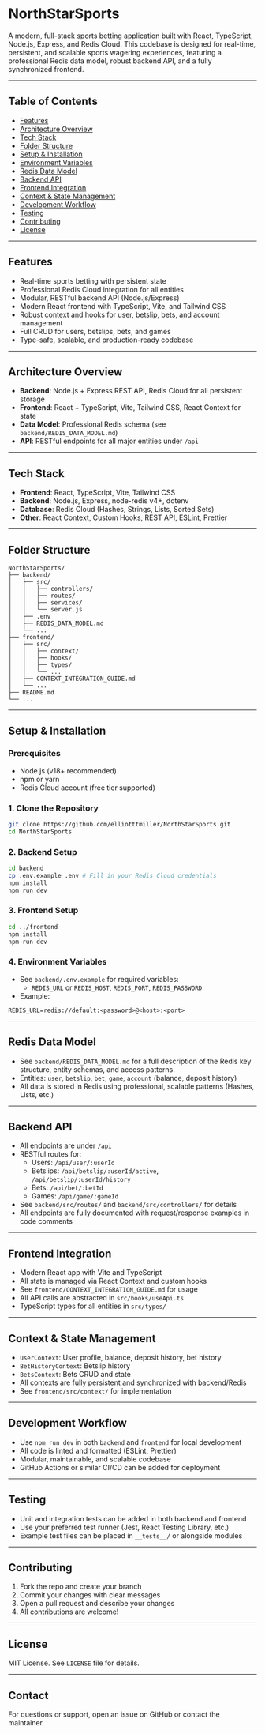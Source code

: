 # NorthStarSports

A modern, full-stack sports betting application built with React, TypeScript, Node.js, Express, and Redis Cloud. This codebase is designed for real-time, persistent, and scalable sports wagering experiences, featuring a professional Redis data model, robust backend API, and a fully synchronized frontend.

---

## Table of Contents
- [Features](#features)
- [Architecture Overview](#architecture-overview)
- [Tech Stack](#tech-stack)
- [Folder Structure](#folder-structure)
- [Setup & Installation](#setup--installation)
- [Environment Variables](#environment-variables)
- [Redis Data Model](#redis-data-model)
- [Backend API](#backend-api)
- [Frontend Integration](#frontend-integration)
- [Context & State Management](#context--state-management)
- [Development Workflow](#development-workflow)
- [Testing](#testing)
- [Contributing](#contributing)
- [License](#license)

---

## Features
- Real-time sports betting with persistent state
- Professional Redis Cloud integration for all entities
- Modular, RESTful backend API (Node.js/Express)
- Modern React frontend with TypeScript, Vite, and Tailwind CSS
- Robust context and hooks for user, betslip, bets, and account management
- Full CRUD for users, betslips, bets, and games
- Type-safe, scalable, and production-ready codebase

---

## Architecture Overview
- **Backend**: Node.js + Express REST API, Redis Cloud for all persistent storage
- **Frontend**: React + TypeScript, Vite, Tailwind CSS, React Context for state
- **Data Model**: Professional Redis schema (see `backend/REDIS_DATA_MODEL.md`)
- **API**: RESTful endpoints for all major entities under `/api`

---

## Tech Stack
- **Frontend**: React, TypeScript, Vite, Tailwind CSS
- **Backend**: Node.js, Express, node-redis v4+, dotenv
- **Database**: Redis Cloud (Hashes, Strings, Lists, Sorted Sets)
- **Other**: React Context, Custom Hooks, REST API, ESLint, Prettier

---

## Folder Structure
```
NorthStarSports/
├── backend/
│   ├── src/
│   │   ├── controllers/
│   │   ├── routes/
│   │   ├── services/
│   │   └── server.js
│   ├── .env
│   ├── REDIS_DATA_MODEL.md
│   └── ...
├── frontend/
│   ├── src/
│   │   ├── context/
│   │   ├── hooks/
│   │   ├── types/
│   │   └── ...
│   ├── CONTEXT_INTEGRATION_GUIDE.md
│   └── ...
├── README.md
└── ...
```

---

## Setup & Installation

### Prerequisites
- Node.js (v18+ recommended)
- npm or yarn
- Redis Cloud account (free tier supported)

### 1. Clone the Repository
```sh
git clone https://github.com/elliotttmiller/NorthStarSports.git
cd NorthStarSports
```

### 2. Backend Setup
```sh
cd backend
cp .env.example .env # Fill in your Redis Cloud credentials
npm install
npm run dev
```

### 3. Frontend Setup
```sh
cd ../frontend
npm install
npm run dev
```

### 4. Environment Variables
- See `backend/.env.example` for required variables:
  - `REDIS_URL` or `REDIS_HOST`, `REDIS_PORT`, `REDIS_PASSWORD`
- Example:
```
REDIS_URL=redis://default:<password>@<host>:<port>
```

---

## Redis Data Model
- See `backend/REDIS_DATA_MODEL.md` for a full description of the Redis key structure, entity schemas, and access patterns.
- Entities: `user`, `betslip`, `bet`, `game`, `account` (balance, deposit history)
- All data is stored in Redis using professional, scalable patterns (Hashes, Lists, etc.)

---

## Backend API
- All endpoints are under `/api`
- RESTful routes for:
  - Users: `/api/user/:userId`
  - Betslips: `/api/betslip/:userId/active`, `/api/betslip/:userId/history`
  - Bets: `/api/bet/:betId`
  - Games: `/api/game/:gameId`
- See `backend/src/routes/` and `backend/src/controllers/` for details
- All endpoints are fully documented with request/response examples in code comments

---

## Frontend Integration
- Modern React app with Vite and TypeScript
- All state is managed via React Context and custom hooks
- See `frontend/CONTEXT_INTEGRATION_GUIDE.md` for usage
- All API calls are abstracted in `src/hooks/useApi.ts`
- TypeScript types for all entities in `src/types/`

---

## Context & State Management
- `UserContext`: User profile, balance, deposit history, bet history
- `BetHistoryContext`: Betslip history
- `BetsContext`: Bets CRUD and state
- All contexts are fully persistent and synchronized with backend/Redis
- See `frontend/src/context/` for implementation

---

## Development Workflow
- Use `npm run dev` in both `backend` and `frontend` for local development
- All code is linted and formatted (ESLint, Prettier)
- Modular, maintainable, and scalable codebase
- GitHub Actions or similar CI/CD can be added for deployment

---

## Testing
- Unit and integration tests can be added in both backend and frontend
- Use your preferred test runner (Jest, React Testing Library, etc.)
- Example test files can be placed in `__tests__/` or alongside modules

---

## Contributing
1. Fork the repo and create your branch
2. Commit your changes with clear messages
3. Open a pull request and describe your changes
4. All contributions are welcome!

---

## License
MIT License. See `LICENSE` file for details.

---

## Contact
For questions or support, open an issue on GitHub or contact the maintainer.
